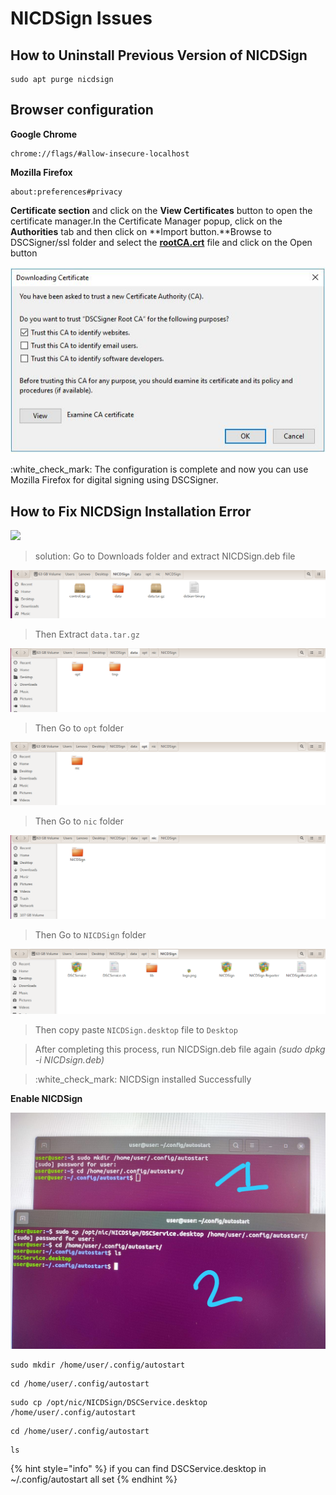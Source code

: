 # NICDSign Issues

## How to Uninstall Previous Version of NICDSign

```
sudo apt purge nicdsign
```

## Browser configuration

**Google Chrome** &#x20;

```
chrome://flags/#allow-insecure-localhost
```

**Mozilla Firefox**

```
about:preferences#privacy
```

**Certificate section** and click on the **View Certificates** button to open the certificate manager.In the Certificate Manager popup, click on the **Authorities** tab and then click on **Import button.**Browse to DSCSigner/ssl folder and select the [**rootCA.crt**](https://bims.treasury.kerala.gov.in/treasury/dsc/rootCA.crt) file and click on the Open button

![](../.gitbook/assets/crt.JPG)

:white\_check\_mark: The configuration is complete and now you can use Mozilla Firefox for digital signing using DSCSigner.

## **How to Fix NICDSign Installation Error**

![](<../.gitbook/assets/20210526\_191254 (2) (1).jpg>)

> solution: Go to Downloads folder and extract NICDSign.deb file

![](../.gitbook/assets/12.png)

> Then Extract `data.tar.gz`

![](../.gitbook/assets/21.png)

> Then Go to `opt` folder

![](../.gitbook/assets/31.png)

> Then Go to `nic` folder

![](../.gitbook/assets/41.png)

> Then Go to `NICDSign` folder

![](../.gitbook/assets/51.png)

> Then copy paste `NICDSign.desktop` file to `Desktop`

> After completing this process, run NICDSign.deb file again _(sudo dpkg -i NICDsign.deb)_

> :white\_check\_mark: NICDSign installed Successfully&#x20;

**Enable NICDSign**&#x20;

![Courtsey:HSE](../.gitbook/assets/IMG-20211001-WA0006.jpg)

```
sudo mkdir /home/user/.config/autostart
```

```
cd /home/user/.config/autostart
```

```
sudo cp /opt/nic/NICDSign/DSCService.desktop /home/user/.config/autostart
```

```
cd /home/user/.config/autostart
```

```
ls
```

{% hint style="info" %}
if you can  find DSCService.desktop  in \~/.config/autostart all set
{% endhint %}
